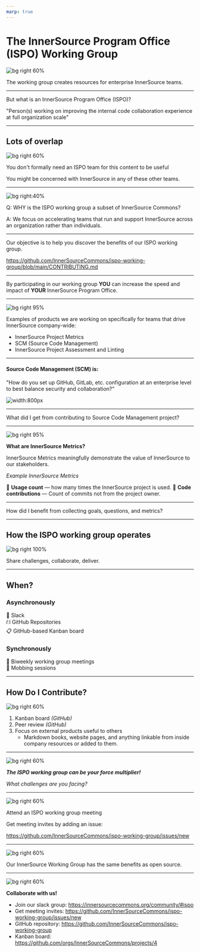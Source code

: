 ```yaml
---
marp: true
---
```


# The InnerSource Program Office (ISPO) Working Group
<!---  Slide 1: Opening Statement --->

![bg right 60%](../assets/innersource-commons.svg)

The working group creates resources for enterprise InnerSource teams.

<!--
Hello, Jeff and I are going to talk to you today about the 
ISPO Working Group,   which is a working group within the InnerSource commons 
devoted to creating shared resources for people working on InnerSource at an Enterprise level.
-->

<!-- --- --> 

---

<!--- Slide 3: Key Message --->

But what is an InnerSource Program Office (ISPO)?

"Person(s) working on improving the internal code collaboration experience at full organization scale"

<!-- Slide 3: Key Message 

ISPO is an acronym. 
It stands for InnerSource Programs Office. 

We define it as "Person(s) working on improving the internal code collaboration experience at full organization scale".


-->

---

<!--- Slide 4: Key Message --->

## Lots of overlap

![bg right 60%](../assets/working-group-overlap.png)

You don't formally need an ISPO team for this content to be useful

You might be concerned with InnerSource in any of these other teams.
<!-- Slide 4: Key Message:  

Rarely is there a team called the ISPO. 

Often the people doing InnerSource related work in a company are in a
team with a large scope of responsibilities and InnerSource is just
one aspect of that scope.

They might be in a team called the OSPO, or open source programming office, 
or part of a centralized engineering team, or a platforms team, or a
developer experience team.

They also could be single person working under the head engineering or as part of 
an engineering community of practice. 

When we say ISPO, we mean anyone on any of those teams concerned 
with internal code collaboration at company-scale.

-->

---

<!--- Slide 5: Key Message --->

![bg right:40%](../assets/managing-innersource-projects-cover.jpg)

Q: WHY is the ISPO working group a subset of InnerSource Commons?

A: We focus on accelerating teams that run and support InnerSource across an organization rather than individuals.
<!-- Slide 5: Key Message:  

The ISPO working group focuses on a subset of the larger InnerSource Commons scope.

We focus on guidance for
the teams that run and support InnerSource across an enterprise or agency rather than guidance at the project or individual level. 

For example, in the InnerSource Commons patterns, there is guidance 
for how to be a good InnerSource maintainer and guidance on how to set up 
your project for InnerSource success. 

Those are important areas, but they are outside of
the working groups scope. We focus specificaly 
on guidance, tools, policies, methods, etc.
that are "run by or owned by a centralized team"

-->

---

<!--- Slide 6: Key Message --->

Our objective is to help you discover the benefits of our ISPO working group.

https://github.com/InnerSourceCommons/ispo-working-group/blob/main/CONTRIBUTING.md

<!-- Slide 6: Key Message

Our goal for this talk is to help you discover the benefits of the 
ISPO working group. 

In addition to the content in this talk, you can 
check out the contributing.md file of the ispo-working-group repository for 
information on how to get started with the working group. 

You can find it in the meeting chat as well.

https://github.com/InnerSourceCommons/ispo-working-group/blob/main/CONTRIBUTING.md
-->

---

<!--- Slide 7: Key Message --->

By participating in our working group 
**YOU** can increase the speed and impact of **YOUR** InnerSource Program Office.

<!-- Slide 7: Key Message

We have structured the working group such that 
by participating in our working group we can increase the speed and impact of your InnerSource Program Office.

The model the working group follows is that: 

- We create shared products, guidance docs, 
methodology descriptions, etc. 

- These get peer reviewed from other InnerSource experts, 

- and then reused internally by yourself and by others.

This improves the quality of OUR work and enables us to move FASTER
than if we all did the work individually. 
-->

---

<!--- Slide 8: Key Message --->
![bg right 95%](../assets/gqm-landing-page.png)

Examples of products we are working on specifically for teams that drive InnerSource company-wide:

* InnerSource Project Metrics
* SCM (Source Code Management)
* InnerSource Project Assessment and Linting

<!-- Slide 8: Key Message

Examples of challenges we are working on include:

* InnerSource Metrics
* SCM (Source Code Management)
* InnerSource Project Assessment and Linting tools

These are all areas where many people in the working group have tried different things, have different lessons to share, 
and want to learn from the experience of others who have tried other 
approaches at other companies. 
-->

---

<!--- Slide 10: Key Message --->

#### Source Code Management (SCM) is: 

"How do you set up GitHub, GitLab, etc. configuration at an enterprise level to best balance security and collaboration?"

![width:800px](../assets/SCM-table-screenshot.png)

<!-- Slide 10: Key Message 
One area I have contributed to is in defining guidance for 
source code management or SCM.

SCM refers to how you set up or configure a version control platform like 
GitHub, GitLab, Bit Bucket, etc. There are lots of decisions to be made in 
how these platforms are configured and different needs have to be balanced.

Shown on the page is a screenshot of one part of our in-progress guidance documentation that discusses how to balance needs for security 
and collaboration. 

These needs can sometimes conflict resulting in 
disagreements. And in a worst case scenario, a single security 
event can result in a sudden lock down across the enterprise
that kills off collaboration.

The purpose of this part of ISPO working group is to generate guidance 
documents that create a framework for making good configuration choices
in version control platforms that balance the various needs, like security
vs. collaboration. 
-->

---
<!--- Slide 11: Key Message --->

What did I get from contributing to Source Code Management project?

<!-- Slide 11: Key Message

The source code management challenge is one area where I have personally
participated in creating ISPO working group content. 

There are several reasons why I took part in this challenge area:

 First, to get more value from hard won lessons by sharing them with others.

 Second, I want my perspective in external resources, so I can later refer 
 to those external resources rather than just sharing an email with my
 personal opinion. Sharing a link to an 
 inner source commons product is more persuasive. 
 
 Third, I wanted to confirm my opinion is aligned with others experiences 
 who have struggled through this at their company. 
 
 Fourth, sharing grows my network and provides opportunities to sense check
other ideas later on.
-->

---
<!--- Slide 12: Key Message --->

![bg right 95%](../assets/gqm-landing-page.png)

**What are InnerSource Metrics?**

InnerSource Metrics meaningfully demonstrate the value of InnerSource to our stakeholders.

*Example InnerSource Metrics*

👀 **Usage count** — how many times the InnerSource project is used.
🤝 **Code contributions** — Count of commits not from the project owner.

<!--
Thanks Justin, as previously shown we built an InnerSource metrics graph.

As ISPO leaders, we’re often asked to articulate the value of InnerSource to our stakeholders. Using the InnerSource Metrics graph, we can achieve this goal.

For example, we may want to find valuable projects by identifying who contributes to them. The code contributions metric helps us with this goal and answers our question.

By navigating and contributing to the goals, questions, metrics graph we can demonstrate the value of our InnerSource projects.
-->

---
<!--- Slide 13: Key Message --->

How did I benefit from collecting goals, questions, and metrics?

<!--
Through my involvement in the metrics project, I didn't just gather data; I built a network. I connected with professionals who, like me, were navigating the world of InnerSource metrics. 

As I contributed to this project, my professional network grew. As a result of these efforts, I'm connected to great, like-minded professionals ready to help expand the value of the InnerSource Commons.

Looking ahead, this experience isn't a one-time benefit. When my company expands InnerSource project measurement, we'll be steps ahead, armed with a deep understanding of diverse approaches.
-->

---
<!--- Slide 14: Key Message --->

## How the ISPO working group operates

![bg right 100%](../assets/how-ispo-working-group-operates.png)

Share challenges, collaborate, deliver.

<!--
So, how do we operate?

Through conversations, ideation, and sharing our challenges, we work together to build peer-reviewed content fit for your organizations.

We value progress over perfection, and encourage you to share your challenges and solutions with us.
-->

---
<!--- Slide 15: Key Message --->

## When?

### Asynchronously

💬 Slack  
⛙ GitHub Repositories  
📋 GitHub-based Kanban board  

### Synchronously

📆 Biweekly working group meetings  
👥 Mobbing sessions  

<!--
When do we collaborate?

Biweekly meetings, slack, GitHub, and mobbing sessions.
-->

---
<!--- Slide 16: Key Message --->

## How Do I Contribute?

![bg right 60%](../assets/ways-to-contribute.png)

1. Kanban board *(GitHub)*
2. Peer review *(GitHub)*
3. Focus on external products useful to others
   * Markdown books, website pages, and anything linkable from inside company resources or added to them.

<!--
All work within our group undergoes a peer review as it progresses through the Kanban board. We align our work with the goals and objectives of our companies while also contributing to the InnerSource Commons.

We contribute to the Managing InnerSource Projects Gitbook, InnerSource Patterns, and other projects relevant to leaders of ISPOs, OSPOs, and the like.
-->

---
<!--- Slide 17: Closing Point of View --->

![bg right 60%](../assets/creative.png)

***The ISPO working group can be your force multiplier!***

*What challenges are you facing?*

<!--
We invite you to align your company backlog with our working group. We can produce content at a lower cost and get feedback from deeply experienced people.

Is there a challenge you’ve facing today?
-->

---
<!--- Slide 18: Specific Action --->

![bg right 60%](../assets/collaboration.png)

Attend an ISPO working group meeting

Get meeting invites by adding an issue:

https://github.com/InnerSourceCommons/ispo-working-group/issues/new

<!--
Attend the ISPO working group meeting on November 20th at 8 AM. 
-->

---
<!--- Slide 19: Benefits of Action --->

![bg right 60%](../assets/innersource-benefits.png)

Our InnerSource Working Group has the same benefits as open source.

<!--
We already know the benefits of Open Source. Our InnerSource Working Group provides the same benefits. 
Collaboration opportunities, code reuse, knowedge sharing through community, and more.
-->

---
<!--- Slide 20: Closing Statement --->

![bg right 60%](../assets/ispo-working-group-code.png)

**Collaborate with us!**

* Join our slack group: https://innersourcecommons.org/community/#ispo
* Get meeting invites: https://github.com/InnerSourceCommons/ispo-working-group/issues/new
* GitHub repository: https://github.com/InnerSourceCommons/ispo-working-group
* Kanban board: https://github.com/orgs/InnerSourceCommons/projects/4 

<!---
The InnerSource Program Office (ISPO) Working Group is an opportunity for those involved in enterprise-level software development.

Whether you're a member of an ISPO, OSPO, Platform Engineering Team, or other centralized groups, you'll find benefits .

Our group allows you to contribute and benefit from a wealth of shared experience, enhancing your organization's InnerSource capabilities.

As we wrap up with questions, join us at the InnerSource Program Office Working Group by navigating to the first link or scanning the QR code to join our Slack group.

Thank You
--->

